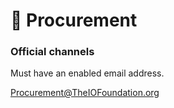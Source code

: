 # 🚧 Procurement









### Official channels

Must have an enabled email address.

Procurement@TheIOFoundation.org





